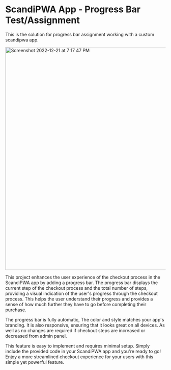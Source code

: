 # ScandiPWA App - Progress Bar Test/Assignment

This is the solution for progress bar assignment working with a custom scandipwa app.

<img width="698" alt="Screenshot 2022-12-21 at 7 17 47 PM" src="https://user-images.githubusercontent.com/59224810/208926405-aac01c00-8b2e-4599-98aa-ba445b21d255.png">

This project enhances the user experience of the checkout process in the ScandiPWA app by adding a progress bar. The progress bar displays the current step of the checkout process and the total number of steps, providing a visual indication of the user's progress through the checkout process. This helps the user understand their progress and provides a sense of how much further they have to go before completing their purchase.

The progress bar is fully automatic, The color and style matches your app's branding. It is also responsive, ensuring that it looks great on all devices.
As well as no changes are required if checkout steps are increased or decreased from admin panel.

This feature is easy to implement and requires minimal setup. Simply include the provided code in your ScandiPWA app and you're ready to go! Enjoy a more streamlined checkout experience for your users with this simple yet powerful feature.
